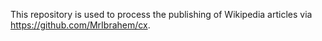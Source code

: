 
This repository is used to process the publishing of Wikipedia articles via https://github.com/MrIbrahem/cx.
